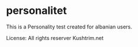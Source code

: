 # personalitet

This is a Personality test created for albanian users. 

License: All rights reserver Kushtrim.net
